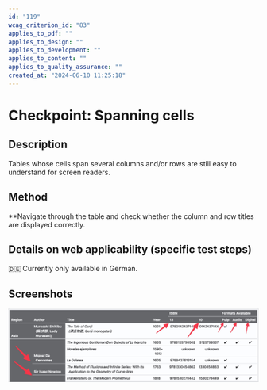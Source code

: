```yaml
---
id: "119"
wcag_criterion_id: "83"
applies_to_pdf: ""
applies_to_design: ""
applies_to_development: ""
applies_to_content: ""
applies_to_quality_assurance: ""
created_at: "2024-06-10 11:25:18"
---
```


# Checkpoint: Spanning cells

## Description

Tables whose cells span several columns and/or rows are still easy to understand for screen readers.

## Method

**Navigate through the table and check whether the column and row titles are displayed correctly.

## Details on web applicability (specific test steps)

🇩🇪 Currently only available in German.

## Screenshots

![Komplese Tabelle mit colspan und rowspan](images/komplese-tabelle-mit-colspan-und-rowspan.png)